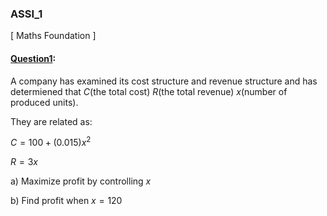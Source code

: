 ### ASSI_1

[ Maths Foundation ]

#### [Question1](./ASSI_1/Question1.ipynb):

A company has examined its cost structure and revenue structure and has determiened that _C_(the total cost) _R_(the total revenue) _x_(number of produced units).

They are related as:

${ C = 100 + (0.015)x^2 }$

${ R = 3x }$

a) Maximize profit by controlling _x_

b) Find profit when $x=120$
